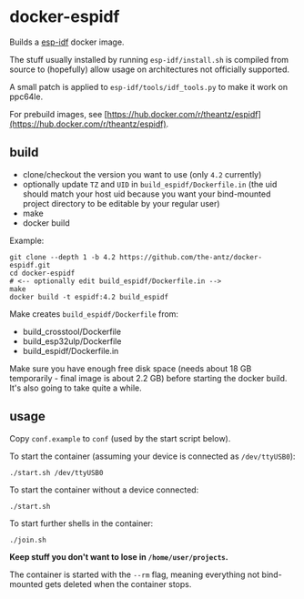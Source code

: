 # docker-espidf

Builds a [esp-idf](https://github.com/espressif/esp-idf) docker image.

The stuff usually installed by running `esp-idf/install.sh` is compiled from source to (hopefully) allow usage on architectures not officially supported.

A small patch is applied to `esp-idf/tools/idf_tools.py` to make it work on ppc64le.

For prebuild images, see [https://hub.docker.com/r/theantz/espidf](https://hub.docker.com/r/theantz/espidf).

## build

- clone/checkout the version you want to use (only `4.2` currently)
- optionally update `TZ` and `UID` in `build_espidf/Dockerfile.in` (the uid should match your host uid because you want your bind-mounted project directory to be editable by your regular user)
- make
- docker build

Example:

```
git clone --depth 1 -b 4.2 https://github.com/the-antz/docker-espidf.git
cd docker-espidf
# <-- optionally edit build_espidf/Dockerfile.in -->
make
docker build -t espidf:4.2 build_espidf
```

Make creates `build_espidf/Dockerfile` from:

- build_crosstool/Dockerfile
- build_esp32ulp/Dockerfile
- build_espidf/Dockerfile.in

Make sure you have enough free disk space (needs about 18 GB temporarily - final image is about 2.2 GB) before starting the docker build.
It's also going to take quite a while.

## usage

Copy `conf.example` to `conf` (used by the start script below).

To start the container (assuming your device is connected as `/dev/ttyUSB0`):

`./start.sh /dev/ttyUSB0`

To start the container without a device connected:

`./start.sh`

To start further shells in the container:

`./join.sh`


**Keep stuff you don't want to lose in `/home/user/projects`.**

The container is started with the `--rm` flag, meaning everything not bind-mounted gets deleted when the container stops.
